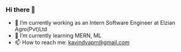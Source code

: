 ### Hi there 👋

- 🔭 I’m currently working as an Intern Software Engineer at Elzian Agro(Pvt)Ltd
- 🌱 I’m currently learning MERN, ML
- 📫 How to reach me: kavindyaprr@gmail.com



